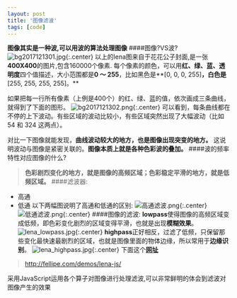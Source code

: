 ```yaml
---
layout: post
title: '图像滤波'
tags: [code]
---
```


**图像其实是一种波,可以用波的算法处理图像**
####图像?VS波?
![bg2017121301.jpg](http://upload-images.jianshu.io/upload_images/10780978-190c80e495129b53.jpg?imageMogr2/auto-orient/strip%7CimageView2/2/w/1240){:.center}
以上的lena图来自于花花公子封面,是一张**400X400**的图片,包含160000个像素.
每个像素的颜色，可以用**红、绿、蓝、透明度**四个值描述，大小范围都是**0 ～ 255**，比如黑色是**[0, 0, 0, 255]**，白色是**[255, 255, 255, 255]。**

如果把每一行所有像素（上例是400个）的红、绿、蓝的值，依次画成三条曲线，就得到了下面的图形。
![bg2017121302.png](http://upload-images.jianshu.io/upload_images/10780978-11e54336b4dc5988.png?imageMogr2/auto-orient/strip%7CimageView2/2/w/1240){:.center}
可以看到，每条曲线都在不停的上下波动。有些区域的波动比较小，有些区域突然出现了大幅波动（比如 54 和 324 这两点）。

对比一下图像就能发现，**曲线波动较大的地方，也是图像出现突变的地方。**
这说明波动与图像是紧密关联的。**图像本质上就是各种色彩波的叠加。**
####波的频率特性对应图像的什么?
>**色彩剧烈变化的地方，就是图像的高频区域；色彩稳定平滑的地方，就是低频区域。**
####滤波器:
- 高通
- 低通
  以下两幅图说明了高通和低通的区别:
  ![高通滤波.png](http://upload-images.jianshu.io/upload_images/10780978-cb34eb1c613273f1.png?imageMogr2/auto-orient/strip%7CimageView2/2/w/1240){:.center}
  ![低通滤波.png](http://upload-images.jianshu.io/upload_images/10780978-32347a3890086ac1.png?imageMogr2/auto-orient/strip%7CimageView2/2/w/1240){:.center}
####图像的滤波:
**lowpass**使得图像的高频区域变成低频，即色彩变化剧烈的区域变得平滑，也就是出现**模糊效果**。
![lena_lowpass.jpg](http://upload-images.jianshu.io/upload_images/10780978-04799f85cef8d23b.jpg?imageMogr2/auto-orient/strip%7CimageView2/2/w/1240){:.center}
**highpass**正好相反，过滤了低频，只保留那些变化最快速最剧烈的区域，也就是图像里面的物体边缘，所以常用于**边缘识别**。
![lena_highpass.jpg](http://upload-images.jianshu.io/upload_images/10780978-79722e2ed96bace0.jpg?imageMogr2/auto-orient/strip%7CimageView2/2/w/1240){:.center}
下面这个[**网址**](http://fellipe.com/demos/lena-js/)
>http://fellipe.com/demos/lena-js/


采用JavaScript运用各个算子对图像进行处理滤波,可以非常鲜明的体会到滤波对图像产生的效果